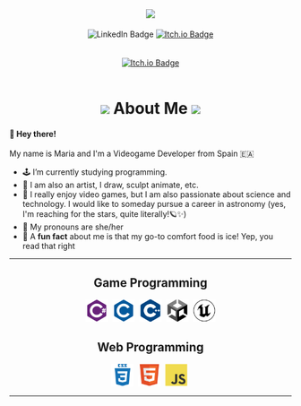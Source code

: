  <div id="header" align="center">
  <img src="https://media.giphy.com/media/xT8qBnuixKYubm3wS4/giphy.gif" width="100"/> <Gif>
   <div id="badges">
        <br />
         <img src="https://img.shields.io/badge/LinkedIn-blue?style=for-the-badge&logo=linkedin&logoColor=white" alt="LinkedIn Badge"/>
         <a href="https://xshoganai.itch.io/">
         <img src="https://img.shields.io/badge/Itch.io-red?style=for-the-badge&logo=itchdotio&logoColor=white" alt="Itch.io Badge"/>
    <br />
    <br />
    <br />
    </div>
       </a>
       <a href="tobedefined/">
         <img src="https://img.shields.io/badge/Webpage-green?style=for-the-badge&logo" alt="Itch.io Badge"/>
       </a>
</div>
<br />
   <h1 align="center"> <img src="https://media.giphy.com/media/kUNsRsa2wvxK3eAL3R/giphy.gif" width="30"> About Me <img src="https://media.giphy.com/media/kUNsRsa2wvxK3eAL3R/giphy.gif" width="30"> </h1>

<h4>🌿 Hey  there!</h4>     

My name is Maria and I'm a Videogame Developer from Spain 🇪🇦
<br />
- 🕹️ I’m currently studying programming.
- 🎨 I am also an artist, I draw, sculpt animate, etc.
- 🔭 I really enjoy video games, but I am also passionate about science and technology. I would like to someday pursue a career in astronomy (yes, I'm reaching for the stars, quite literally!🪐✨)
- 🌈 My pronouns are she/her
- 🧊 A **fun fact** about me is that my go-to comfort food is ice! Yep, you read that right
 
---
<h2 align="center"> Game Programming</h2>
  <div><p align="center">
    <img src="https://github.com/devicons/devicon/blob/master/icons/csharp/csharp-plain.svg" title="C#" alt="C#" width="40" height="40"/>&nbsp;
    <img src="https://github.com/devicons/devicon/blob/master/icons/c/c-plain.svg" title="C" alt="C" width="40" height="40"/>&nbsp;
    <img src="https://github.com/devicons/devicon/blob/master/icons/cplusplus/cplusplus-plain.svg" title="C++" alt="C++" width="40" 
  height="40"/>&nbsp;
    <img src="https://github.com/devicons/devicon/blob/master/icons/unity/unity-original.svg" title="Unity"  alt="Unity" width="40" height="40"/>&nbsp;
    <img src="https://github.com/devicons/devicon/blob/master/icons/unrealengine/unrealengine-original.svg" title="Unreal" **alt="Unreal" width="40" height="40"/>
  </p></div>
<h2 align="center">Web Programming</h2>
  <div><p align="center">
    <img src="https://github.com/devicons/devicon/blob/master/icons/css3/css3-plain-wordmark.svg"  title="CSS3" alt="CSS" width="40" height="40"/>&nbsp;
    <img src="https://github.com/devicons/devicon/blob/master/icons/html5/html5-original.svg" title="HTML5" alt="HTML" width="40" height="40"/>&nbsp;
    <img src="https://github.com/devicons/devicon/blob/master/icons/javascript/javascript-original.svg" title="JavaScript" alt="JavaScript" width="40" height="40"/>&nbsp;
  </p></div>
  
  ---
<!--
## Stats

[![GitHub Streak](http://github-readme-streak-stats.herokuapp.com?user=your-github-username&theme=dark&background=000000)](https://git.io/streak-stats)
[![Top Langs](https://github-readme-stats.vercel.app/api/top-langs/?username=your-github-username&layout=compact&theme=vision-friendly-dark)](https://github.com/anuraghazra/github-readme-stats)

-->
